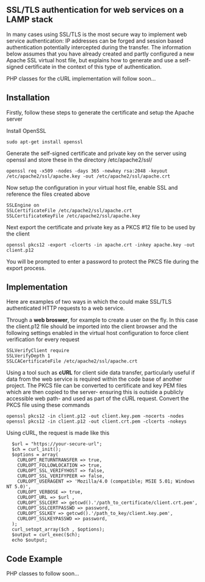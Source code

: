## SSL/TLS authentication for web services on a LAMP stack

In many cases using SSL/TLS is the most secure way to implement web service authentication: IP addresses can be forged and session based authentication potentially intercepted during the transfer. The information below assumes that you have already created and partly configured a new Apache SSL virtual host file, but explains how to generate and use a self-signed certificate in the context of this type of authentication.

PHP classes for the cURL implementation will follow soon...

## Installation

Firstly, follow these steps to generate the certificate and setup the Apache server

Install OpenSSL
```
sudo apt-get install openssl
```
Generate the self-signed certificate and private key on the server using openssl and store these in the directory /etc/apache2/ssl/
```
openssl req -x509 -nodes -days 365 -newkey rsa:2048 -keyout /etc/apache2/ssl/apache.key -out /etc/apache2/ssl/apache.crt
```
Now setup the configuration in your virtual host file, enable SSL and reference the files created above
```
SSLEngine on
SSLCertificateFile /etc/apache2/ssl/apache.crt
SSLCertificateKeyFile /etc/apache2/ssl/apache.key
```
Next export the certificate and private key as a PKCS #12 file to be used by the client
```
openssl pkcs12 -export -clcerts -in apache.crt -inkey apache.key -out client.p12
```
You will be prompted to enter a password to protect the PKCS file during the export process.

## Implementation

Here are examples of two ways in which the could make SSL/TLS authenticated HTTP requests to a web service.

Through a **web broswer**, for example to create a user on the fly. In this case the client.p12 file should be imported into the client browser and the following settings enabled in the virtual host configuration to force client verification for every request
```
SSLVerifyClient require
SSLVerifyDepth 1
SSLCACertificateFile /etc/apache2/ssl/apache.crt
```
Using a tool such as **cURL** for client side data transfer, particularly useful if data from the web service is required within the code base of another project. The PKCS file can be converted to certificate and key PEM files which are then copied to the server- ensuring this is outside a publicly accessible web path- and used as part of the cURL request. Convert the PKCS file using these commands
```
openssl pkcs12 -in client.p12 -out client.key.pem -nocerts -nodes
openssl pkcs12 -in client.p12 -out client.crt.pem -clcerts -nokeys
```

Using cURL, the request is made like this
```
  $url = "https://your-secure-url";
  $ch = curl_init();
  $options = array(
    CURLOPT_RETURNTRANSFER => true,
    CURLOPT_FOLLOWLOCATION => true,
    CURLOPT_SSL_VERIFYHOST => false,
    CURLOPT_SSL_VERIFYPEER => false,
    CURLOPT_USERAGENT => 'Mozilla/4.0 (compatible; MSIE 5.01; Windows NT 5.0)',
    CURLOPT_VERBOSE => true,
    CURLOPT_URL => $url ,
    CURLOPT_SSLCERT => getcwd().'/path_to_certificate/client.crt.pem',
    CURLOPT_SSLCERTPASSWD => password,
    CURLOPT_SSLKEY => getcwd().'/path_to_key/client.key.pem',
    CURLOPT_SSLKEYPASSWD => password,
  );
  curl_setopt_array($ch , $options);
  $output = curl_exec($ch);
  echo $output;
```

## Code Example

PHP classes to follow soon...
